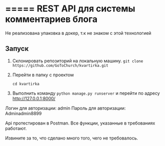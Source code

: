 =====
REST API для системы комментариев блога 
=====

Не реализована упаковка в докер, т.к не знаком с этой технологией

Запуск
-----------

1. Склонировать репозиторий на локальную машину.
    `git clone https://github.com/GoToChurch/kvartirka.git`

2. Перейти в папку с проектом

    `cd kvartirka`

3. Выполнить команду `python manage.py runserver` и перейти по адресу http://127.0.0.1:8000/

Логин для авторизации: admin
Пароль для авторизации: Adminadmin8899

Api протестирован в Postman. Все функции, указанные в требованиях работают.

Извините за то, что сделано много того, чего не требовалось.
